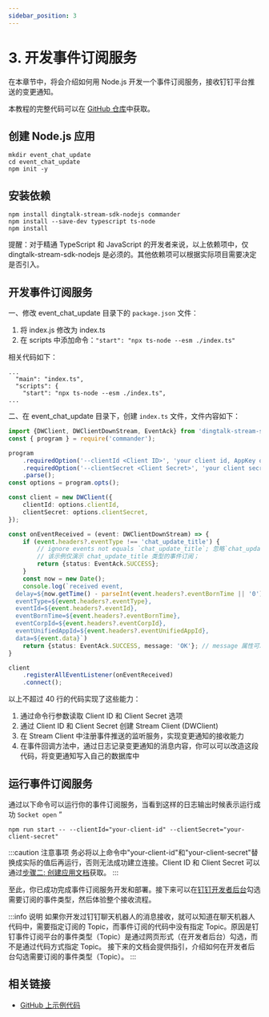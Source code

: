 ```yaml
---
sidebar_position: 3
---
```


# 3. 开发事件订阅服务

在本章节中，将会介绍如何用 Node.js 开发一个事件订阅服务，接收钉钉平台推送的变更通知。

本教程的完整代码可以在 [GitHub 仓库](https://github.com/open-dingtalk/dingtalk-tutorial-nodejs)中获取。

## 创建 Node.js 应用

```shell
mkdir event_chat_update
cd event_chat_update
npm init -y
```

## 安装依赖

```shell
npm install dingtalk-stream-sdk-nodejs commander
npm install --save-dev typescript ts-node
npm install
```

提醒：对于精通 TypeScript 和 JavaScript 的开发者来说，以上依赖项中，仅 dingtalk-stream-sdk-nodejs 是必须的。其他依赖项可以根据实际项目需要决定是否引入。

## 开发事件订阅服务

一、修改 event_chat_update 目录下的 `package.json` 文件：

1. 将 index.js 修改为 index.ts
2. 在 scripts 中添加命令：`"start": "npx ts-node --esm ./index.ts"`

相关代码如下：
```text {2,4}
...
  "main": "index.ts",
  "scripts": {
    "start": "npx ts-node --esm ./index.ts",
...
```

二、在 event_chat_update 目录下，创建 `index.ts` 文件，文件内容如下：

```typescript title="index.ts" {15-31} showLineNumbers
import {DWClient, DWClientDownStream, EventAck} from 'dingtalk-stream-sdk-nodejs';
const { program } = require('commander');

program
    .requiredOption('--clientId <Client ID>', 'your client id, AppKey or SuiteKey')
    .requiredOption('--clientSecret <Client Secret>', 'your client secret, AppSecret or SuiteSecret')
    .parse();
const options = program.opts();

const client = new DWClient({
    clientId: options.clientId,
    clientSecret: options.clientSecret,
});

const onEventReceived = (event: DWClientDownStream) => {
    if (event.headers?.eventType !== 'chat_update_title') {
        // ignore events not equals `chat_update_title`; 忽略`chat_update_title`之外的其他事件；
        // 该示例仅演示 chat_update_title 类型的事件订阅；
        return {status: EventAck.SUCCESS};
    }
    const now = new Date();
    console.log(`received event, 
  delay=${now.getTime() - parseInt(event.headers?.eventBornTime || '0')}ms, 
  eventType=${event.headers?.eventType}, 
  eventId=${event.headers?.eventId}, 
  eventBornTime=${event.headers?.eventBornTime},  
  eventCorpId=${event.headers?.eventCorpId},
  eventUnifiedAppId=${event.headers?.eventUnifiedAppId}, 
  data=${event.data}`)
    return {status: EventAck.SUCCESS, message: 'OK'}; // message 属性可以是任意字符串；
}

client
    .registerAllEventListener(onEventReceived)
    .connect();
```

以上不超过 40 行的代码实现了这些能力：
1. 通过命令行参数读取 Client ID 和 Client Secret 选项
2. 通过 Client ID 和 Client Secret 创建 Stream Client (DWClient)
3. 在 Stream Client 中注册事件推送的监听服务，实现变更通知的接收能力
4. 在事件回调方法中，通过日志记录变更通知的消息内容，你可以可以改造这段代码，将变更通知写入自己的数据库中

## 运行事件订阅服务

通过以下命令可以运行你的事件订阅服务，当看到这样的日志输出时候表示运行成功 `Socket open`
”

```shell
npm run start -- --clientId="your-client-id" --clientSecret="your-client-secret"
```

:::caution 注意事项
务必将以上命令中"your-client-id"和"your-client-secret"替换成实际的值后再运行，否则无法成功建立连接。Client ID 和 Client Secret 可以通过[步骤二: 创建应用文档](create-app)获取。
:::

至此，你已成功完成事件订阅服务开发和部署。接下来可以在[钉钉开发者后台](https://open-dev.dingtalk.com)勾选需要订阅的事件类型，然后体验整个接收流程。

:::info 说明
如果你开发过钉钉聊天机器人的消息接收，就可以知道在聊天机器人代码中，需要指定订阅的 Topic，而事件订阅的代码中没有指定 Topic。原因是钉钉事件订阅平台的事件类型（Topic）是通过网页形式（在开发者后台）勾选，而不是通过代码方式指定 Topic。
接下来的文档会提供指引，介绍如何在开发者后台勾选需要订阅的事件类型（Topic）。
:::

## 相关链接

* [GitHub 上示例代码](https://github.com/open-dingtalk/dingtalk-tutorial-nodejs)